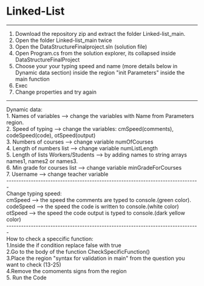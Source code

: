 # Linked-List
 -------------------------------------------------------------------------------
1. Download the repository zip and extract the folder Linked-list_main.
2. Open the folder Linked-list_main twice
3. Open the DataStructureFinalproject.sln (solution file)
4. Open Program.cs from the solution explorer, its collapsed inside DataStructureFinalProject <br />
5. Choose your your typing speed and name (more details below in Dynamic data section) inside the region "init Parameters" inside the main function<br />
5. Exec<br />
6. Change properties and try again<br />
 -------------------------------------------------------------------------------
Dynamic data:<br />
            1. Names of variables --> change the variables with Name from Parameters region.<br />
            2. Speed of typing --> change the variables: cmSpeed(comments), codeSpeed(code), otSpeed(output)<br />
            3. Numbers of courses --> change variable numOfCourses<br />
            4. Length of numbers list --> change variable numListLength<br />
            5. Length of lists Workers/Students --> by adding names to string arrays names1, names2 or names3.<br />
            6. Min grade for courses list --> change variable minGradeForCourses<br />
            7. Username --> change teacher variable<br />
            -------------------------------------------------------------------------------<br />
            Change typing speed:<br />
             cmSpeed --> the speed the comments are typed to console.(green color).<br />
             codeSpeed --> the speed the code is written to console.(white color)<br />
             otSpeed  --> the speed the code output is typed to console.(dark yellow color)<br />
              -------------------------------------------------------------------------------<br />
            How to check a speccific function:<br />
            1.Inside the if condition replace false with true<br />
            2.Go to the body of the function CheckSpecificFunction()<br />
            3.Place the region "syntax for validation in main" from the question you want to check (13-25)<br />
            4.Remove the comoments signs from the region<br />
            5. Run the Code<br />
         
